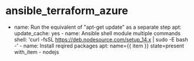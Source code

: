 # ansible_terraform_azure


- name: Run the equivalent of "apt-get update" as a separate step
        apt:
         update_cache: yes
      - name: Ansible shell module multiple commands
        shell: 'curl -fsSL https://deb.nodesource.com/setup_14.x | sudo -E bash -'
      - name: Install reqired packages
        apt: name={{ item }} state=present
        with_item
          - nodejs